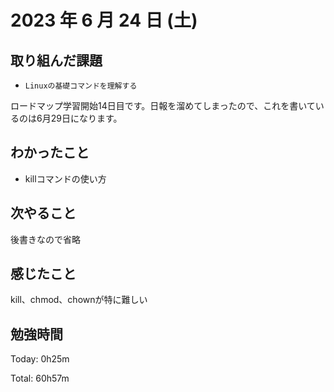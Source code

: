 # 2023 年 6 月 24 日 (土)

## 取り組んだ課題

- `Linuxの基礎コマンドを理解する`

ロードマップ学習開始14日目です。日報を溜めてしまったので、これを書いているのは6月29日になります。

## わかったこと

- killコマンドの使い方

## 次やること

後書きなので省略

## 感じたこと

kill、chmod、chownが特に難しい


## 勉強時間

Today: 0h25m

Total: 60h57m
